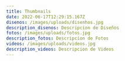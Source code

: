 ```yaml
---
title: Thumbnails
date: 2022-06-17T12:29:15.167Z
disenos: /images/uploads/disenhos.jpg
description_disenos: Descripcion de Diseños
fotos: /images/uploads/fotos.jpg
description_fotos: Descripcion de Fotos
videos: /images/uploads/videos.jpg
description_videos: Descripcion de Videos
---
```

